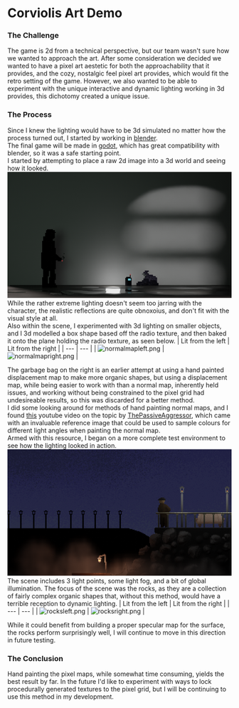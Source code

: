 # Corviolis Art Demo
### The Challenge
The game is 2d from a technical perspective, but our team wasn't sure how we wanted to approach the art. After some consideration we decided we wanted to have a pixel art aestetic for both the approachability that it provides, and the cozy, nostalgic feel pixel art provides, which would fit the retro setting of the game. However, we also wanted to be able to experiment with the unique interactive and dynamic lighting working in 3d provides, this dichotomy created a unique issue.
### The Process
Since I knew the lighting would have to be 3d simulated no matter how the process turned out, I started by working in [blender](https://www.blender.org/).  
The final game will be made in [godot](https://godotengine.org/), which has great compatibility with blender, so it was a safe starting point.  
I started by attempting to place a raw 2d image into a 3d world and seeing how it looked.  
<img src="https://github.com/icarus-child/Corviolis-Art-Demo/blob/main/testscene1.png?raw=true" alt="testscene1.png" width="600"/>  
While the rather extreme lighting doesn't seem too jarring with the character, the realistic reflections are quite obnoxoius, and don't fit with the visual style at all.  
Also within the scene, I experimented with 3d lighting on smaller objects, and I 3d modelled a box shape based off the radio texture, and then baked it onto the plane holding the radio texture, as seen below.
| Lit from the left | Lit from the right |
| --- | --- |
| ![normalmapleft.png](https://cdn.discordapp.com/attachments/913544690593320970/939050593450864640/unknown.png) | ![normalmapright.png](https://cdn.discordapp.com/attachments/913544690593320970/939050844203126814/unknown.png) |

The garbage bag on the right is an earlier attempt at using a hand painted displacement map to make more organic shapes, but using a displacement map, while being easier to work with than a normal map, inherently held issues, and working without being constrained to the pixel grid had undesireable results, so this was discarded for a better method.  
I did some looking around for methods of hand painting normal maps, and I found [this](https://www.youtube.com/watch?v=gUkY8ZoRfuQ) youtube video on the topic by [ThePassiveAggressor](https://www.youtube.com/user/ThePassiveAggressor), which came with an invaluable reference image that could be used to sample colours for different light angles when painting the normal map.  
Armed with this resource, I began on a more complete test environment to see how the lighting looked in action.  
<img src="https://github.com/icarus-child/Corviolis-Art-Demo/blob/main/dock%20scene.png?raw=true" alt="dockscene.png" width="600"/>   
The scene includes 3 light points, some light fog, and a bit of global illumination. The focus of the scene was the rocks, as they are a collection of fairly complex organic shapes that, without this method, would have a terrible reception to dynamic lighting.
| Lit from the left | Lit from the right |
| --- | --- |
| ![rocksleft.png](https://cdn.discordapp.com/attachments/913544690593320970/961616584592478298/unknown.png) | ![rocksright.png](https://cdn.discordapp.com/attachments/913544690593320970/961616496256229376/unknown.png) |  

While it could benefit from building a proper specular map for the surface, the rocks perform surprisingly well, I will continue to move in this direction in future testing.  
### The Conclusion
Hand painting the pixel maps, while somewhat time consuming, yields the best result by far. In the future I'd like to experiment with ways to lock procedurally generated textures to the pixel grid, but I will be continuing to use this method in my development.
